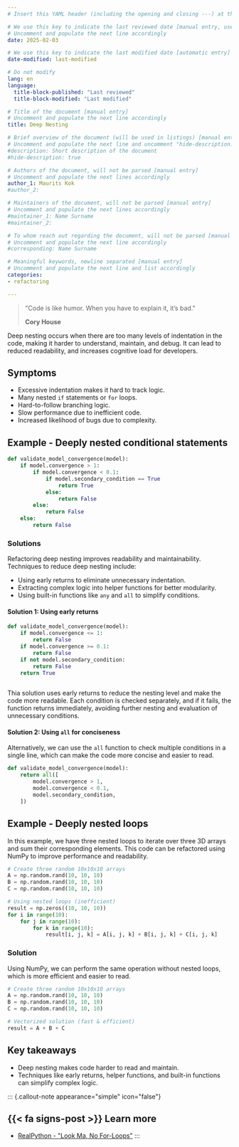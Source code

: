 ```yaml
---
# Insert this YAML header (including the opening and closing ---) at the beginning of the document and fill it out accordingly

# We use this key to indicate the last reviewed date [manual entry, use YYYY-MM-DD]
# Uncomment and populate the next line accordingly
date: 2025-02-03

# We use this key to indicate the last modified date [automatic entry]
date-modified: last-modified

# Do not modify
lang: en
language: 
  title-block-published: "Last reviewed"
  title-block-modified: "Last modified"

# Title of the document [manual entry]
# Uncomment and populate the next line accordingly
title: Deep Nesting

# Brief overview of the document (will be used in listings) [manual entry]
# Uncomment and populate the next line and uncomment "hide-description: true".
#description: Short description of the document
#hide-description: true

# Authors of the document, will not be parsed [manual entry]
# Uncomment and populate the next lines accordingly
author_1: Maurits Kok
#author_2:

# Maintainers of the document, will not be parsed [manual entry]
# Uncomment and populate the next lines accordingly
#maintainer_1: Name Surname
#maintainer_2:

# To whom reach out regarding the document, will not be parsed [manual entry]
# Uncomment and populate the next line accordingly
#corresponding: Name Surname

# Meaningful keywords, newline separated [manual entry]
# Uncomment and populate the next line and list accordingly
categories: 
- refactoring

---
```


> "Code is like humor. When you have to explain it, it’s bad."
>
> **Cory House**

Deep nesting occurs when there are too many levels of indentation in the code, making it harder to understand, maintain, and debug. It can lead to reduced readability, and increases cognitive load for developers. 

## Symptoms
- Excessive indentation makes it hard to track logic.
- Many nested `if` statements or `for` loops.
- Hard-to-follow branching logic.
- Slow performance due to inefficient code.
- Increased likelihood of bugs due to complexity.

## Example - Deeply nested conditional statements

```python
def validate_model_convergence(model):
    if model.convergence > 1:
        if model.convergence < 0.1:
            if model.secondary_condition == True
                return True
            else:
                return False
        else:
            return False
    else:
        return False
```

### Solutions

Refactoring deep nesting improves readability and maintainability. Techniques to reduce deep nesting include:

- Using early returns to eliminate unnecessary indentation.
- Extracting complex logic into helper functions for better modularity.
- Using built-in functions like `any` and `all` to simplify conditions.


#### Solution 1: Using early returns
```python
def validate_model_convergence(model):
    if model.convergence <= 1:
        return False
    if model.convergence >= 0.1:
        return False
    if not model.secondary_condition:
        return False
    return True
        
```

Thia solution uses early returns to reduce the nesting level and make the code more readable. Each condition is checked separately, and if it fails, the function returns immediately, avoiding further nesting and evaluation of unnecessary conditions.

#### Solution 2: Using `all` for conciseness

Alternatively, we can use the `all` function to check multiple conditions in a single line, which can make the code more concise and easier to read.


```python
def validate_model_convergence(model):
    return all([
        model.convergence > 1,
        model.convergence < 0.1,
        model.secondary_condition,
    ])

```



## Example - Deeply nested loops
In this example, we have three nested loops to iterate over three 3D arrays and sum their corresponding elements. This code can be refactored using NumPy to improve performance and readability.

```python
# Create three random 10x10x10 arrays
A = np.random.rand(10, 10, 10)
B = np.random.rand(10, 10, 10)
C = np.random.rand(10, 10, 10)

# Using nested loops (inefficient)
result = np.zeros((10, 10, 10))
for i in range(10):
    for j in range(10):
        for k in range(10):
            result[i, j, k] = A[i, j, k] + B[i, j, k] + C[i, j, k]
``` 

### Solution
Using NumPy, we can perform the same operation without nested loops, which is more efficient and easier to read.

```python
# Create three random 10x10x10 arrays
A = np.random.rand(10, 10, 10)
B = np.random.rand(10, 10, 10)
C = np.random.rand(10, 10, 10)

# Vectorized solution (fast & efficient)
result = A + B + C
```

## Key takeaways
- Deep nesting makes code harder to read and maintain.
- Techniques like early returns, helper functions, and built-in functions can simplify complex logic.

::: {.callout-note appearance="simple" icon="false"}
## {{< fa signs-post >}} Learn more
- [RealPython - "Look Ma, No For-Loops"](https://realpython.com/numpy-array-programming/)
:::